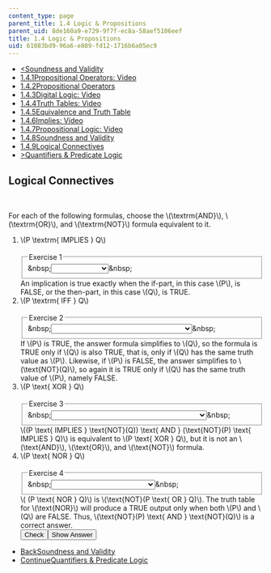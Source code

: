 ```yaml
---
content_type: page
parent_title: 1.4 Logic & Propositions
parent_uid: 8de160a9-e729-9f7f-ec8a-58aef5106eef
title: 1.4 Logic & Propositions
uid: 61083bd9-96a6-e889-fd12-1716b6a05ec9
---
```

<ul class="navigation pagination"><li id="top_bck_btn"><a href='/courses/electrical-engineering-and-computer-science/6-042j-mathematics-for-computer-science-spring-2015/proofs/tp2-2/vertical-ed6030bda119';><<span>Soundness and Validity</span></a></li><li id="flp_btn_1" ><a href='/courses/electrical-engineering-and-computer-science/6-042j-mathematics-for-computer-science-spring-2015/proofs/tp2-2'>1.4.1<span>Propositional Operators: Video</span></a></li><li id="flp_btn_2" ><a href='/courses/electrical-engineering-and-computer-science/6-042j-mathematics-for-computer-science-spring-2015/proofs/tp2-2/vertical-e6ef70d76365'>1.4.2<span>Propositional Operators</span></a></li><li id="flp_btn_3" ><a href='/courses/electrical-engineering-and-computer-science/6-042j-mathematics-for-computer-science-spring-2015/proofs/tp2-2/digital-logic-video'>1.4.3<span>Digital Logic: Video</span></a></li><li id="flp_btn_4" ><a href='/courses/electrical-engineering-and-computer-science/6-042j-mathematics-for-computer-science-spring-2015/proofs/tp2-2/truth-tables-video'>1.4.4<span>Truth Tables: Video</span></a></li><li id="flp_btn_5" ><a href='/courses/electrical-engineering-and-computer-science/6-042j-mathematics-for-computer-science-spring-2015/proofs/tp2-2/vertical-b8b2711c0ce8'>1.4.5<span>Equivalence and Truth Table</span></a></li><li id="flp_btn_6" ><a href='/courses/electrical-engineering-and-computer-science/6-042j-mathematics-for-computer-science-spring-2015/proofs/tp2-2/implies-video'>1.4.6<span>Implies: Video</span></a></li><li id="flp_btn_7" ><a href='/courses/electrical-engineering-and-computer-science/6-042j-mathematics-for-computer-science-spring-2015/proofs/tp2-2/propositional-logic-video'>1.4.7<span>Propositional Logic: Video</span></a></li><li id="flp_btn_8" ><a href='/courses/electrical-engineering-and-computer-science/6-042j-mathematics-for-computer-science-spring-2015/proofs/tp2-2/vertical-ed6030bda119'>1.4.8<span>Soundness and Validity</span></a></li><li id="flp_btn_9" class="button_selected"><a href='/courses/electrical-engineering-and-computer-science/6-042j-mathematics-for-computer-science-spring-2015/proofs/tp2-2/vertical-a28e46f96fa1'>1.4.9<span>Logical Connectives</span></a></li><li id="top_continue_btn"><a href='/courses/electrical-engineering-and-computer-science/6-042j-mathematics-for-computer-science-spring-2015/proofs/tp3-1';>><span>Quantifiers &amp; Predicate Logic</span></a></li></ul><h2 class="subhead">Logical Connectives</h2><div class="self_assessment">
<br display_name="Logical Connectives" url_name="Logical_Connectives_0" />
<p display_name="Logical Connectives" url_name="Logical_Connectives_1">For each of the following formulas, choose the \(\textrm{AND}\), \(\textrm{OR}\), and \(\textrm{NOT}\) formula equivalent to it.</p>
<p display_name="Logical Connectives" url_name="Logical_Connectives_2">
<ol display_name="Logical Connectives" url_name="Logical_Connectives_3">
<li>\(P \textrm{ IMPLIES } Q\) <br /><br />
<div id="Q1_div" class="problem_question"><fieldset><legend class="visually-hidden">Exercise 1</legend><div class="choice"><label id="Q1_label"><span id="Q1_aria_status" tabindex="-1" class="visually-hidden">&amp;nbsp;</span><select onchange="numericTypedOrDropDownSelected(1)" id="Q1_select" class="problem_text_input"><option correct="false"></option><option correct="false">P AND NOT(Q)</option><option correct="false">NOT(P AND Q)</option><option correct="false">P OR NOT(Q)</option><option correct="false">NOT(P) AND Q</option><option correct="true">NOT(P) OR Q</option></select><span style="display:none;" id="Q1_ans_span" tabindex="-1">  NOT(P) OR Q</span><span id="Q1_normal_status" class="nostatus" aria-hidden="true">&amp;nbsp;</span></label></div></fieldset></div><div id="S1_div" class="problem_solution" tabindex="-1">An implication is true exactly when the if-part, in this case \(P\), is FALSE, or the then-part, in this case \(Q\), is TRUE.</div></li>
<li>\(P \textrm{ IFF } Q\) <br /><br />
<div id="Q2_div" class="problem_question"><fieldset><legend class="visually-hidden">Exercise 2</legend><div class="choice"><label id="Q2_label"><span id="Q2_aria_status" tabindex="-1" class="visually-hidden">&amp;nbsp;</span><select onchange="numericTypedOrDropDownSelected(2)" id="Q2_select" class="problem_text_input"><option correct="false"></option><option correct="false">(P OR Q) AND (NOT(P) OR NOT(Q))</option><option correct="true">(P AND Q) OR (NOT(P) AND NOT(Q))</option><option correct="false">NOT(P AND Q) AND (NOT(P) OR NOT(Q))</option><option correct="false">NOT(P AND Q) OR NOT(P) OR NOT(Q)</option></select><span style="display:none;" id="Q2_ans_span" tabindex="-1">  (P AND Q) OR (NOT(P) AND NOT(Q))</span><span id="Q2_normal_status" class="nostatus" aria-hidden="true">&amp;nbsp;</span></label></div></fieldset></div><div id="S2_div" class="problem_solution" tabindex="-1">If \(P\) is TRUE, the answer formula simplifies to \(Q\), so the formula is TRUE only if \(Q\) is also TRUE, that is, only if \(Q\) has the same truth value as \(P\). Likewise, if \(P\) is FALSE, the answer simplifies to \(\text{NOT}(Q)\), so again it is TRUE only if \(Q\) has the same truth value of \(P\), namely FALSE.</div></li>
<li>\(P \text{ XOR } Q\) <br /><br />
<div id="Q3_div" class="problem_question"><fieldset><legend class="visually-hidden">Exercise 3</legend><div class="choice"><label id="Q3_label"><span id="Q3_aria_status" tabindex="-1" class="visually-hidden">&amp;nbsp;</span><select onchange="numericTypedOrDropDownSelected(3)" id="Q3_select" class="problem_text_input"><option correct="false"></option><option correct="false">(P IMPLIES NOT(Q)) AND (NOT(P) IMPLIES Q)</option><option correct="true">(P AND NOT(Q)) OR (NOT(P) AND Q)</option><option correct="false">(P OR NOT(Q)) AND (NOT(P) OR Q)</option><option correct="false">(P AND Q) OR (NOT(P) AND NOT(Q))</option><option correct="false">NOT(P AND Q)</option></select><span style="display:none;" id="Q3_ans_span" tabindex="-1">  (P AND NOT(Q)) OR (NOT(P) AND Q)</span><span id="Q3_normal_status" class="nostatus" aria-hidden="true">&amp;nbsp;</span></label></div></fieldset></div><div id="S3_div" class="problem_solution" tabindex="-1">\((P \text{ IMPLIES }
        \text{NOT}(Q)) \text{ AND } (\text{NOT}(P) \text{ IMPLIES } Q)\) is equivalent to \(P \text{ XOR } Q\), but it is not an \(\text{AND}\), \(\text{OR}\), and \(\text{NOT}\) formula.</div></li>
<li>\(P \text{ NOR } Q\)
    <br /><br />
<div id="Q4_div" class="problem_question"><fieldset><legend class="visually-hidden">Exercise 4</legend><div class="choice"><label id="Q4_label"><span id="Q4_aria_status" tabindex="-1" class="visually-hidden">&amp;nbsp;</span><select onchange="numericTypedOrDropDownSelected(4)" id="Q4_select" class="problem_text_input"><option correct="false"></option><option correct="false">P AND NOT(Q)</option><option correct="false">NOT(P AND Q)</option><option correct="true">NOT(P) AND NOT(Q)</option><option correct="false">(P OR Q) AND (NOT(P) OR Q)</option><option correct="false">(P OR Q) AND (P OR NOT(Q))</option></select><span style="display:none;" id="Q4_ans_span" tabindex="-1">  NOT(P) AND NOT(Q)</span><span id="Q4_normal_status" class="nostatus" aria-hidden="true">&amp;nbsp;</span></label></div></fieldset></div><div id="S4_div" class="problem_solution" tabindex="-1">\( (P \text{ NOR } Q)\) is \(\text{NOT}(P \text{ OR } Q)\). The truth table for \(\text{NOR}\) will produce a TRUE output only when both \(P\) and \(Q\) are FALSE. Thus, \(\text{NOT}(P) \text{ AND } \text{NOT}(Q)\) is a correct answer.</div><div class="action"><button id="Q1_button" onclick="checkAnswer({1: 'optionresponse', 2: 'optionresponse', 3: 'optionresponse', 4: 'optionresponse'})" class="problem_mo_button">Check</button><button id="Q1_button_show" onclick="showHideSolution({1: 'optionresponse', 2: 'optionresponse', 3: 'optionresponse', 4: 'optionresponse'}, 1, [1, 2, 3, 4])" class="problem_mo_button">Show Answer</button></div></li>
</ol>
</p></div><ul class="navigation progress"><li id="bck_btn"><a href='/courses/electrical-engineering-and-computer-science/6-042j-mathematics-for-computer-science-spring-2015/proofs/tp2-2/vertical-ed6030bda119';>Back<span>Soundness and Validity</span></a></li><li id="continue_btn"><a href='/courses/electrical-engineering-and-computer-science/6-042j-mathematics-for-computer-science-spring-2015/proofs/tp3-1';>Continue<span>Quantifiers &amp; Predicate Logic</span></a></li></ul>